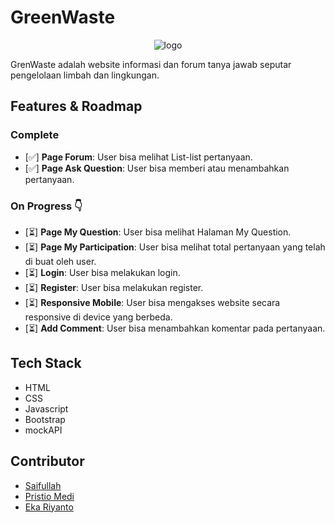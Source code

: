 # GreenWaste
<div style="text-align:center">
  
![logo](https://github.com/FS-16/greenwaste/assets/73381115/dd33adec-a447-439b-814d-925d822f8559)

</div>
GrenWaste adalah website informasi dan forum tanya jawab seputar pengelolaan limbah dan lingkungan.

## Features & Roadmap

### Complete
- [✅] **Page Forum**: User bisa melihat List-list pertanyaan.
- [✅] **Page Ask Question**: User bisa memberi atau menambahkan pertanyaan.
  

### On Progress 👇
- [⏳] **Page My Question**: User bisa melihat Halaman My Question.
- [⏳] **Page My Participation**: User bisa melihat total pertanyaan yang telah di buat oleh user.
- [⏳] **Login**: User bisa melakukan login.
- [⏳] **Register**: User bisa melakukan register.
- [⏳] **Responsive Mobile**: User bisa mengakses website secara responsive di device yang berbeda.
- [⏳] **Add Comment**: User bisa menambahkan komentar pada pertanyaan.

## Tech Stack
- HTML
- CSS
- Javascript
- Bootstrap
- mockAPI

## Contributor
- [Saifullah](https://github.com/koreoxy)
- [Pristio Medi](https://github.com/Pristio205)
- [Eka Riyanto](https://github.com/ekariyanto)
  

